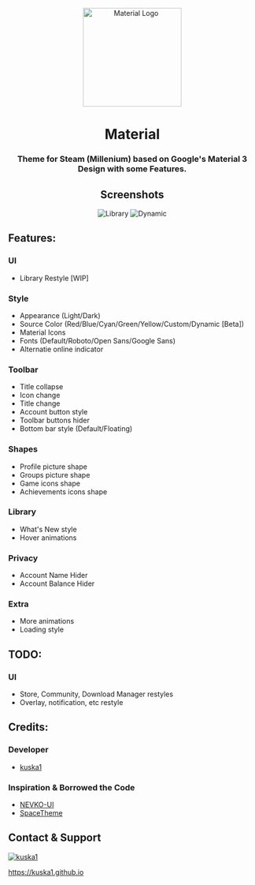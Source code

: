 <p align="center">
    <a href="https://github.com/kuska1/Material-Theme/">
        <picture>
          <img src="https://github.com/kuska1/Material-Theme/blob/main/.github/logo.svg?raw=true" alt="Material Logo" width="200">
        </picture>
    </a>
</p>

<div align="center">

# Material
### Theme for Steam (Millenium) based on Google's Material 3 Design with some Features.

## Screenshots
![Library](https://github.com/kuska1/Material-Theme/blob/main/.github/library.jpg?raw=true)
![Dynamic](https://github.com/kuska1/Material-Theme/blob/main/.github/dynamic.gif?raw=true)

</div>

## Features:
### UI
* Library Restyle [WIP]
### Style
* Appearance (Light/Dark)
* Source Color (Red/Blue/Cyan/Green/Yellow/Custom/Dynamic [Beta])
* Material Icons
* Fonts (Default/Roboto/Open Sans/Google Sans)
* Alternatie online indicator
### Toolbar
* Title collapse
* Icon change
* Title change
* Account button style
* Toolbar buttons hider
* Bottom bar style (Default/Floating)
### Shapes 
* Profile picture shape
* Groups picture shape
* Game icons shape
* Achievements icons shape
### Library
* What's New style
* Hover animations
### Privacy
* Account Name Hider
* Account Balance Hider
### Extra
* More animations
* Loading style

## TODO:
### UI
* Store, Community, Download Manager restyles
* Overlay, notification, etc restyle

## Credits:
### Developer
* [kuska1](https://github.com/kuska1)
### Inspiration & Borrowed the Code
* [NEVKO-UI](https://github.com/dotFelixan/NEVKO-UI)
* [SpaceTheme](https://github.com/SpaceTheme/Steam)

## Contact & Support
[![kuska1](https://img.shields.io/badge/kuska1-blue?style=for-the-badge&logo=githubsponsors&logoColor=white)](https://kuska1.github.io)

https://kuska1.github.io